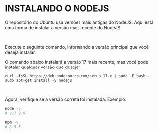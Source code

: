 # INSTALANDO O NODEJS
O repositório do Ubuntu usa versões mais antigas do NodeJS. Aqui está uma forma de instalar a versão mais recente do NodeJS.

<br>

Execute o seguinte comando, informando a versão principal que você deseja instalar.

O comando abaixo instalará a versão 17 mais recente, mas você pode instalar qualquer versão que desejar.

```
curl -fsSL https://deb.nodesource.com/setup_17.x | sudo -E bash -
sudo apt-get install -y nodejs
```
<br>

Agora, verifique se a versão correta foi instalada. Exemplo:

```bash
node -v
# v17.9.0

npm -v
# 8.5.5
```
